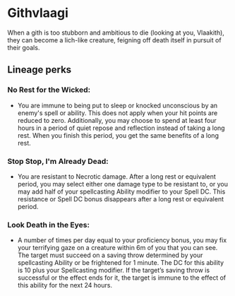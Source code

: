 # Githvlaagi
When a gith is too stubborn and ambitious to die (looking at you, Vlaakith), they can become a lich-like creature, feigning off death itself in pursuit of their goals.

## Lineage perks
### No Rest for the Wicked:
 - You are immune to being put to sleep or knocked unconscious by an enemy's spell or ability. This does not apply when your hit points are reduced to zero. Additionally, you may choose to spend at least four hours in a period of quiet repose and reflection instead of taking a long rest. When you finish this period, you get the same benefits of a long rest.
### Stop Stop, I'm Already Dead:
 - You are resistant to Necrotic damage. After a long rest or equivalent period, you may select either one damage type to be resistant to, or you may add half of your spellcasting Ability modifier to your Spell DC. This resistance or Spell DC bonus disappears after a long rest or equivalent period.
### Look Death in the Eyes:
 - A number of times per day equal to your proficiency bonus, you may fix your terrifying gaze on a creature within 6m of you that you can see. The target must succeed on a saving throw determined by your spellcasting Ability or be frightened for 1 minute. The DC for this ability is 10 plus your Spellcasting modifier. If the target’s saving throw is successful or the effect ends for it, the target is immune to the effect of this ability for the next 24 hours.